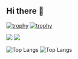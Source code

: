 ## Hi there 👋

<!--
**Yamaguchi-4869/Yamaguchi-4869** is a ✨ _special_ ✨ repository because its `README.md` (this file) appears on your GitHub profile.

Here are some ideas to get you started:

- 🔭 I’m currently working on ...
- 🌱 I’m currently learning ...
- 👯 I’m looking to collaborate on ...
- 🤔 I’m looking for help with ...
- 💬 Ask me about ...
- 📫 How to reach me: ...
- 😄 Pronouns: ...
- ⚡ Fun fact: ...
-->

[![trophy](https://github-profile-trophy.vercel.app/?username=YAXU-115&theme=onedark)](https://github.com/ryo-ma/github-profile-trophy)
[![trophy](https://github-profile-trophy.vercel.app/?username=Yamaguchi-4869&theme=onedark)](https://github.com/ryo-ma/github-profile-trophy)


<img src="https://github-readme-stats.vercel.app/api?username=YAXU-115&show_icons=true&theme=radical" />
<img src="https://github-readme-stats.vercel.app/api?username=Yamaguchi-4869&show_icons=true&theme=radical" />

![Top Langs](https://github-readme-stats.vercel.app/api/top-langs/?username=YAXU-115&layout=compact)
![Top Langs](https://github-readme-stats.vercel.app/api/top-langs/?username=Yamaguchi-4869&layout=compact)
